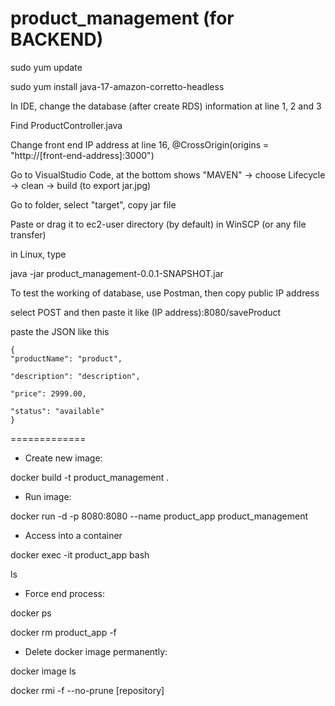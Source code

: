 # product_management (for BACKEND) 

sudo yum update

sudo yum install java-17-amazon-corretto-headless

In IDE, change the database (after create RDS) information at line 1, 2 and 3

Find ProductController.java

Change front end IP address at line 16, @CrossOrigin(origins = "http://[front-end-address]:3000") 

Go to VisualStudio Code, at the bottom shows "MAVEN"  -> choose Lifecycle -> clean -> build (to export jar.jpg)

Go to folder, select "target", copy jar file

Paste or drag it to ec2-user directory (by default) in WinSCP (or any file transfer)

in Linux, type 

java -jar product_management-0.0.1-SNAPSHOT.jar

To test the working of database, use Postman, then copy public IP address

select POST and then paste it like (IP address):8080/saveProduct

paste the JSON like this
   
    {
    "productName": "product",
    
    "description": "description",
    
    "price": 2999.00,
    
    "status": "available" 
    }

=============

- Create new image:

docker build -t product_management .

- Run image:

docker run -d -p 8080:8080 --name product_app product_management

- Access into a container

docker exec -it product_app bash

ls 

- Force end process:

docker ps

docker rm product_app -f

- Delete docker image permanently:

docker image ls

docker rmi -f --no-prune [repository]
